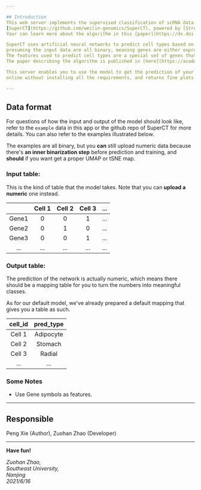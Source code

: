 ```yaml
---

## Introduction
This web server implements the supervised classification of scRNA data algorithm 
[SuperCT](https://github.com/weilin-genomics/SuperCT), powered by [Streamlit](https://streamlit.io).
Your can learn more about the algorithm in this [paper](https://dx.doi.org/10.1093%2Fnar%2Fgkz116).

SuperCT uses artificial neural networks to predict cell types based on single-cell DGE data, 
presuming the input data are all binary, meaning genes are either expressed or not. 
The features used to predict cell types are a special set of genes that are applicable to both human and mouse data. 
The paper describing the algorithm is published in [here](https://academic.oup.com/nar/article/47/8/e48/5364134).

This server enables you to use the model to get the prediction of your data 
online without installing all the requirements, and returns fine plots for your data visualization.

---
```


## Data format

For questions of how the input and output of the model should look like, 
refer to the `example` data in this app or the github repo of SuperCT for more details. 
You can also refer to the examples illustrated below.

The examples are all binary, but you __can__ still upload numeric data because there's
__an inner binarization step__ before prediction and training, and __should__ if you want get
a proper UMAP or tSNE map.

### Input table:

This is the kind of table that the model takes.
Note that you can __upload a numeric__ one instead.

|     | Cell 1  | Cell 2  | Cell 3 | ... |
|:---:|:-------:|:-------:|:------:|-----|
| Gene1  |   0   |   0   |   1   | ... |
| Gene2  |   0   |   1   |   0   | ... |
| Gene3  |   0   |   0   |   1   | ... |
|   ...  |   ... |   ... |   ... | ... |

### Output table:

The prediction of the network is actually numeric, which means there should be a mapping table
for you to turn the numbers into meaningful classes.

As for our default model, we've already 
prepared a default mapping that gives you a table as such.

| cell_id | pred_type |
|:-------:|:---------:|
| Cell 1  | Adipocyte |
| Cell 2  | Stomach   |
| Cell 3  | Radial    |
| ...     | ...       |

### Some Notes
* Use Gene symbols as features.

---

## Responsible

Peng Xie (Author), Zuohan Zhao (Developer)

---

__Have fun!__

_Zuohan Zhao,  
Southeast University,  
Nanjing  
2021/6/16_
